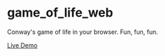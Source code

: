game_of_life_web
================

Conway's game of life in your browser. Fun, fun, fun.

[Live Demo](http://doughgle.github.io/game_of_life_web)
